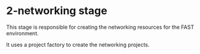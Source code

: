 # 2-networking stage

This stage is responsible for creating the networking resources for the FAST environment.

It uses a project factory to create the networking projects.
